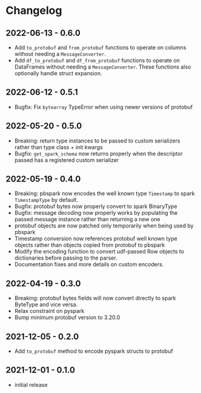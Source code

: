 # Changelog

## 2022-06-13 - 0.6.0

* Add ``to_protobuf`` and ``from_protobuf`` functions to operate on columns without needing a ``MessageConverter``.
* Add ``df_to_protobuf`` and ``df_from_protobuf`` functions to operate on DataFrames without needing a ``MessageConverter``. These functions also optionally handle struct expansion.

## 2022-06-12 - 0.5.1

* Bugfix: Fix ``bytearray`` TypeError when using newer versions of protobuf

## 2022-05-20 - 0.5.0

* Breaking: return type instances to be passed to custom serializers rather than type class + init kwargs
* Bugfix: `get_spark_schema` now returns properly when the descriptor passed has a registered custom serializer

## 2022-05-19 - 0.4.0

* Breaking: pbspark now encodes the well known type `Timestamp` to spark `TimestampType` by default.
* Bugfix: protobuf bytes now properly convert to spark BinaryType
* Bugfix: message decoding now properly works by populating the passed message instance rather than returning a new one
* protobuf objects are now patched only temporarily when being used by pbspark
* Timestamp conversion now references protobuf well known type objects rather than objects copied from protobuf to pbspark
* Modify the encoding function to convert udf-passed Row objects to dictionaries before passing to the parser.
* Documentation fixes and more details on custom encoders.

## 2022-04-19 - 0.3.0

* Breaking: protobuf bytes fields will now convert directly to spark ByteType and vice versa.
* Relax constraint on pyspark
* Bump minimum protobuf version to 3.20.0

## 2021-12-05 - 0.2.0

* Add `to_protobuf` method to encode pyspark structs to protobuf

## 2021-12-01 - 0.1.0

* initial release
